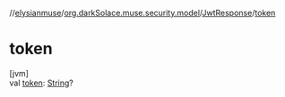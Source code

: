 //[elysianmuse](../../../index.md)/[org.darkSolace.muse.security.model](../index.md)/[JwtResponse](index.md)/[token](token.md)

# token

[jvm]\
val [token](token.md): [String](https://kotlinlang.org/api/latest/jvm/stdlib/kotlin/-string/index.html)?
